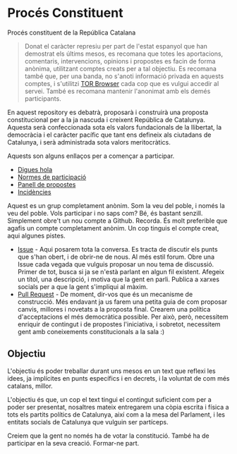 # Procés Constituent

Procés constituent de la República Catalana

> Donat el caràcter represiu per part de l'estat espanyol que han demostrat els últims mesos, es recomana que totes les aportacions, comentaris, intervencions, opinions i propostes es facin de forma anònima, utilitzant comptes creats per a tal objectiu. Es recomana també que, per una banda, no s'anoti informació privada en aquests comptes, i s'utilitzi [TOR Browser](https://www.torproject.org) cada cop que es vulgui accedir al servei. També es recomana mantenir l'anonimat amb els demés participants.
    
En aquest repository es debatrà, proposarà i construirà una proposta constitucional per a la ja nascuda i creixent República de Catalunya. Aquesta serà confeccionada sota els valors fundacionals de la llibertat, la democràcia i el caràcter pacífic que tant ens defineix als ciutadans de Catalunya, i serà administrada sota valors meritocràtics.

Aquests son alguns enllaços per a començar a participar.

* [Digues hola](https://github.com/constituci-os/republica-catalana/issues/1)
* [Normes de participació](https://github.com/constituci-os/republica-catalana/issues/2)
* [Panell de propostes](https://github.com/constituci-os/republica-catalana/pulls)
* [Incidències](https://github.com/constituci-os/republica-catalana/issues/3)

Aquest es un grup completament anònim. Som la veu del poble, i només la veu del poble. Vols participar i no saps com? Bé, és bastant senzill. Simplement obre't un nou compte a Github. Recorda. És molt preferible que agafis un compte completament anònim.
Un cop tinguis el compte creat, aqui algunes pistes.

- [Issue](https://github.com/constituci-os/republica-catalana/issues) - Aqui posarem tota la conversa. Es tracta de discutir els punts que s'han obert, i de obrir-ne de nous. Al més estil forum.
Obre una Issue cada vegada que vulguis proposar un nou tema de discussió. Primer de tot, busca si ja se n'està parlant en algun fil existent. Afegeix un títol, una descripció, i motiva que la gent en parli. Publica a xarxes socials per a que la gent s'impliqui al màxim.
- [Pull Request](https://github.com/constituci-os/republica-catalana/pulls) - De moment, dir-vos que és un mecanisme de construcció. Més endavant ja us farem una petita guia de com proposar canvis, millores i novetats a la proposta final. Crearem una política d'acceptacions el més democràtica possible. Per això, però, necessitem enriquir de contingut i de propostes l'iniciativa, i sobretot, necessitem gent amb coneixements constitucionals a la sala :)

## Objectiu

L'objectiu és poder treballar durant uns mesos en un text que reflexi les idees, ja implícites en punts específics i en decrets, i la voluntat de com més catalans, millor.

L'objectiu és que, un cop el text tingui el contingut suficient com per a poder ser presentat, nosaltres mateix entregarem una còpia escrita i física a tots els partits polítics de Catalunya, així com a la mesa del Parlament, i les entitats socials de Catalunya que vulguin ser partíceps.

Creiem que la gent no només ha de votar la constitució.
També ha de participar en la seva creació. Formar-ne part.
